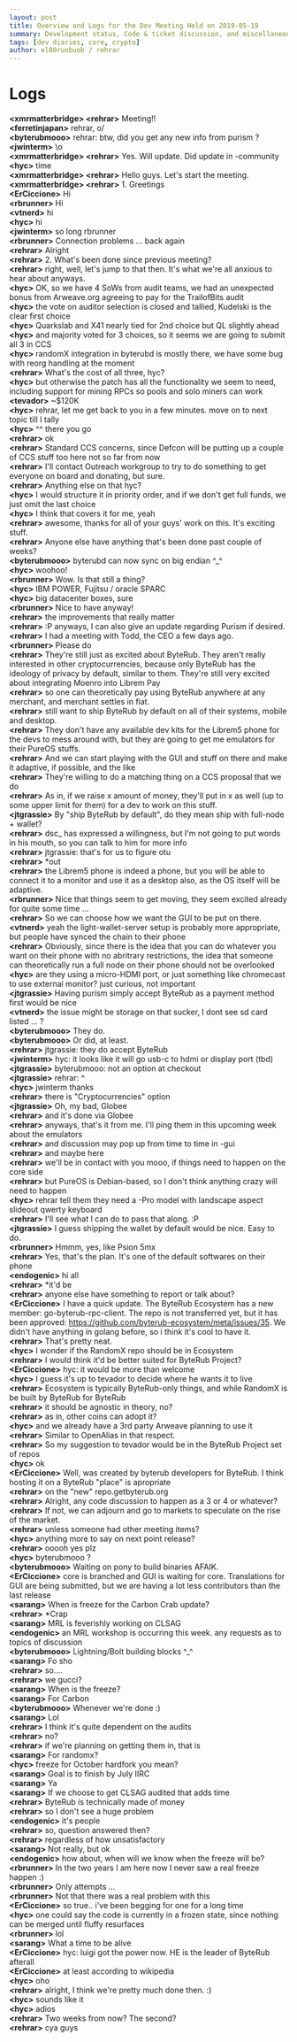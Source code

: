 ```yaml
---
layout: post
title: Overview and Logs for the Dev Meeting Held on 2019-05-19
summary: Development status, Code & ticket discussion, and miscellaneous
tags: [dev diaries, core, crypto]
author: el00ruobuob / rehrar
---
```


# Logs  

**\<xmrmatterbridge> \<rehrar>** Meeting!!  
**\<ferretinjapan>** rehrar, o/  
**\<byterubmooo>** rehrar: btw, did you get any new info from purism ?  
**\<jwinterm>** \\o  
**\<xmrmatterbridge> \<rehrar>** Yes. Will update. Did update in -community  
**\<hyc>** time  
**\<xmrmatterbridge> \<rehrar>** Hello guys. Let's start the meeting.  
**\<xmrmatterbridge> \<rehrar>** 1. Greetings  
**\<ErCiccione>** Hi  
**\<rbrunner>** Hi  
**\<vtnerd>** hi  
**\<hyc>** hi  
**\<jwinterm>** so long rbrunner  
**\<rbrunner>** Connection problems ... back again  
**\<rehrar>** Alright  
**\<rehrar>** 2. What's been done since previous meeting?  
**\<rehrar>** right, well, let's jump to that then. It's what we're all anxious to hear about anyways.  
**\<hyc>** OK, so we have 4 SoWs from audit teams, we had an unexpected bonus from Arweave.org agreeing to pay for the TrailofBits audit  
**\<hyc>** the vote on auditor selection is closed and tallied, Kudelski is the clear first choice  
**\<hyc>** Quarkslab and X41 nearly tied for 2nd choice but QL slightly ahead  
**\<hyc>** and majority voted for 3 choices, so it seems we are going to submit all 3 in CCS  
**\<hyc>** randomX integration in byterubd is mostly there, we have some bug with reorg handling at the moment  
**\<rehrar>** What's the cost of all three, hyc?  
**\<hyc>** but otherwise the patch has all the functionality we seem to need, including support for mining RPCs so pools and solo miners can work  
**\<tevador>** ~$120K  
**\<hyc>** rehrar, let me get back to you in a few minutes. move on to next topic till I tally  
**\<hyc>** ^^ there you go  
**\<rehrar>** ok  
**\<rehrar>** Standard CCS concerns, since Defcon will be putting up a couple of CCS stuff too here not so far from now  
**\<rehrar>** I'll contact Outreach workgroup to try to do something to get everyone on board and donating, but sure.  
**\<rehrar>** Anything else on that hyc?  
**\<hyc>** I would structure it in priority order, and if we don't get full funds, we just omit the last choice  
**\<hyc>** I think that covers it for me, yeah  
**\<rehrar>** awesome, thanks for all of your guys' work on this. It's exciting stuff.  
**\<rehrar>** Anyone else have anything that's been done past couple of weeks?  
**\<byterubmooo>** byterubd can now sync on big endian ^\_^  
**\<hyc>** woohoo!  
**\<rbrunner>** Wow. Is that still a thing?  
**\<hyc>** IBM POWER, Fujitsu / oracle SPARC  
**\<hyc>** big datacenter boxes, sure  
**\<rbrunner>** Nice to have anyway!  
**\<rehrar>** the improvements that really matter  
**\<rehrar>** :P anyways, I can also give an update regarding Purism if desired.  
**\<rehrar>** I had a meeting with Todd, the CEO a few days ago.  
**\<rbrunner>** Please do  
**\<rehrar>** They're still just as excited about ByteRub. They aren't really interested in other cryptocurrencies, because only ByteRub has the ideology of privacy by default, similar to them. They're still very excited about integrating Moenro into Librem Pay  
**\<rehrar>** so one can theoretically pay using ByteRub anywhere at any merchant, and merchant settles in fiat.  
**\<rehrar>** still want to ship ByteRub by default on all of their systems, mobile and desktop.  
**\<rehrar>** They don't have any available dev kits for the Librem5 phone for the devs to mess around with, but they are going to get me emulators for their PureOS stuffs.  
**\<rehrar>** And we can start playing with the GUI and stuff on there and make it adaptive, if possible, and the like  
**\<rehrar>** They're willing to do a matching thing on a CCS proposal that we do  
**\<rehrar>** As in, if we raise x amount of money, they'll put in x as well (up to some upper limit for them) for a dev to work on this stuff.  
**\<jtgrassie>** By "ship ByteRub by default", do they mean ship with full-node + wallet?  
**\<rehrar>** dsc\_ has expressed a willingness, but I'm not going to put words in his mouth, so you can talk to him for more info  
**\<rehrar>** jtgrassie: that's for us to figure otu  
**\<rehrar>** \*out  
**\<rehrar>** the Librem5 phone is indeed a phone, but you will be able to connect it to a monitor and use it as a desktop also, as the OS itself will be adaptive.  
**\<rbrunner>** Nice that things seem to get moving, they seem excited already for quite some time ...  
**\<rehrar>** So we can choose how we want the GUI to be put on there.  
**\<vtnerd>** yeah the light-wallet-server setup is probably more appropriate, but people have synced the chain to their phone  
**\<rehrar>** Obviously, since there is the idea that you can do whatever you want on their phone with no abritrary restrictions, the idea that someone can theoretically run a full node on their phone should not be overlooked  
**\<hyc>** are they using a micro-HDMI port, or just something like chromecast to use external monitor? just curious, not important  
**\<jtgrassie>** Having purism simply accept ByteRub as a payment method first would be nice  
**\<vtnerd>** the issue might be storage on that sucker, I dont see sd card listed ... ?  
**\<byterubmooo>** They do.  
**\<byterubmooo>** Or did, at least.  
**\<rehrar>** jtgrassie: they do accept ByteRub  
**\<jwinterm>** hyc: it looks like it will go usb-c to hdmi or display port (tbd)  
**\<jtgrassie>** byterubmooo: not an option at checkout  
**\<jtgrassie>** rehrar: ^  
**\<hyc>** jwinterm thanks  
**\<rehrar>** there is "Cryptocurrencies" option  
**\<jtgrassie>** Oh, my bad, Globee  
**\<rehrar>** and it's done via Globee  
**\<rehrar>** anyways, that's it from me. I'll ping them in this upcoming week about the emulators  
**\<rehrar>** and discussion may pop up from time to time in -gui  
**\<rehrar>** and maybe here  
**\<rehrar>** we'll be in contact with you mooo, if things need to happen on the core side  
**\<rehrar>** but PureOS is Debian-based, so I don't think anything crazy will need to happen  
**\<hyc>** rehrar tell them they need a -Pro model with landscape aspect slideout qwerty keyboard  
**\<rehrar>** I'll see what I can do to pass that along. :P  
**\<jtgrassie>** I guess shipping the wallet by default would be nice. Easy to do.  
**\<rbrunner>** Hmmm, yes, like Psion 5mx  
**\<rehrar>** Yes, that's the plan. It's one of the default softwares on their phone  
**\<endogenic>** hi all  
**\<rehrar>** \*it'd be  
**\<rehrar>** anyone else have something to report or talk about?  
**\<ErCiccione>** I have a quick update. The ByteRub Ecosystem has a new member: go-byterub-rpc-client. The repo is not transferred yet, but it has been approved: https://github.com/byterub-ecosystem/meta/issues/35. We didn't have anything in golang before, so i think it's cool to have it.  
**\<rehrar>** That's pretty neat.  
**\<hyc>** I wonder if the RandomX repo should be in Ecosystem  
**\<rehrar>** I would think it'd be better suited for ByteRub Project?  
**\<ErCiccione>** hyc: it would be more than welcome  
**\<hyc>** I guess it's up to tevador to decide where he wants it to live  
**\<rehrar>** Ecosystem is typically ByteRub-only things, and while RandomX is be built by ByteRub for ByteRub  
**\<rehrar>** it should be agnostic in theory, no?  
**\<rehrar>** as in, other coins can adopt it?  
**\<hyc>** and we already have a 3rd party Arweave planning to use it  
**\<rehrar>** Similar to OpenAlias in that respect.  
**\<rehrar>** So my suggestion to tevador would be in the ByteRub Project set of repos  
**\<hyc>** ok  
**\<ErCiccione>** Well, was created by byterub developers for ByteRub. I think hosting it on a ByteRub "place" is apropriate  
**\<rehrar>** on the "new" repo.getbyterub.org  
**\<rehrar>** Alright, any code discussion to happen as a 3 or 4 or whatever?  
**\<rehrar>** If not, we can adjourn and go to markets to speculate on the rise of the market.  
**\<rehrar>** unless someone had other meeting items?  
**\<hyc>** anything more to say on next point release?  
**\<rehrar>** ooooh yes plz  
**\<hyc>** byterubmooo ?  
**\<byterubmooo>** Waiting on pony to build binaries AFAIK.  
**\<ErCiccione>** core is branched and GUI is waiting for core. Translations for GUI are being submitted, but we are having a lot less contributors than the last release  
**\<sarang>** When is freeze for the Carbon Crab update?  
**\<rehrar>** \*Crap  
**\<sarang>** MRL is feverishly working on CLSAG  
**\<endogenic>** an MRL workshop is occurring this week. any requests as to topics of discussion  
**\<byterubmooo>** Lightning/Bolt building blocks ^\_^  
**\<sarang>** Fo sho  
**\<rehrar>** so....  
**\<rehrar>** we gucci?  
**\<sarang>** When is the freeze?  
**\<sarang>** For Carbon  
**\<byterubmooo>** Whenever we're done :)  
**\<sarang>** Lol  
**\<rehrar>** I think it's quite dependent on the audits  
**\<rehrar>** no?  
**\<rehrar>** if we're planning on getting them in, that is  
**\<sarang>** For randomx?  
**\<hyc>** freeze for October hardfork you mean?  
**\<sarang>** Goal is to finish by July IIRC  
**\<sarang>** Ya  
**\<sarang>** If we choose to get CLSAG audited that adds time  
**\<rehrar>** ByteRub is technically made of money  
**\<rehrar>** so I don't see a huge problem  
**\<endogenic>** it's people  
**\<rehrar>** so, question answered then?  
**\<rehrar>** regardless of how unsatisfactory  
**\<sarang>** Not really, but ok  
**\<endogenic>** how about, when will we know when the freeze will be?  
**\<rbrunner>** In the two years I am here now I never saw a real freeze happen :)  
**\<rbrunner>** Only attempts ...  
**\<rbrunner>** Not that there was a real problem with this  
**\<ErCiccione>** so true.. i've been begging for one for a long time  
**\<hyc>** one could say the code is currently in a frozen state, since nothing can be merged until fluffy resurfaces  
**\<rbrunner>** lol  
**\<sarang>** What a time to be alive  
**\<ErCiccione>** hyc: luigi got the power now. HE is the leader of ByteRub afterall  
**\<ErCiccione>** at least according to wikipedia  
**\<hyc>** oho  
**\<rehrar>** alright, I think we're pretty much done then. :)  
**\<hyc>** sounds like it  
**\<hyc>** adios  
**\<rehrar>** Two weeks from now? The second?  
**\<rehrar>** cya guys  
